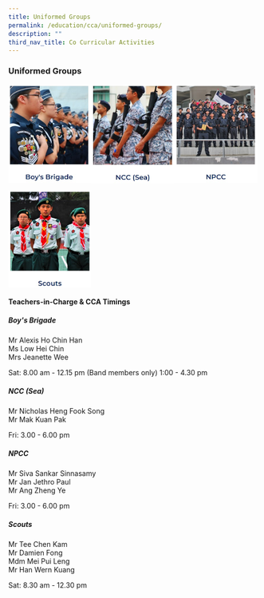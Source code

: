 ```yaml
---
title: Uniformed Groups
permalink: /education/cca/uniformed-groups/
description: ""
third_nav_title: Co Curricular Activities
---
```

### **Uniformed Groups**

<p><a href="https://sites.google.com/acsbr.org/boysbrigade/home">
<img src="/images/ug1.jpg" style="width:33%" align=left>
</a></p>

<p><a href="https://sites.google.com/acsbr.org/national-cadet-corps/home">
<img src="/images/ug2.jpg" style="width:33%" align=left>
</a></p>

<p><a href="https://sites.google.com/acsbr.org/acsbrnpcc/home">
<img src="/images/ug3.jpg" style="width:33%" align=left>
</a></p>

<br clear="left">	

<p><a href="https://sites.google.com/acsbr.org/scoutsandventure">
<img src="/images/ug4.jpg" style="width:33%" align=left>
</a></p>

<br clear="left">

#### **Teachers-in-Charge & CCA Timings**
##### **Boy's Brigade**
Mr Alexis Ho Chin Han<br>
Ms Low Hei Chin<br>
Mrs Jeanette Wee

Sat: 8.00 am - 12.15 pm (Band members only) 1:00 - 4.30 pm

##### **NCC (Sea)**
Mr Nicholas Heng Fook Song<br>
Mr Mak Kuan Pak

Fri: 3.00 - 6.00 pm

##### **NPCC**
Mr Siva Sankar Sinnasamy<br>
Mr Jan Jethro Paul<br>
Mr Ang Zheng Ye

Fri: 3.00 - 6.00 pm

##### **Scouts**
Mr Tee Chen Kam<br>
Mr Damien Fong<br>
Mdm Mei Pui Leng<br>
Mr Han Wern Kuang

Sat: 8.30 am - 12.30 pm
